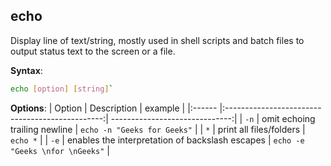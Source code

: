 ## echo
Display line of text/string, mostly used in shell scripts and batch files to output status text to the screen or a file.

**Syntax**:
```bash
echo [option] [string]`
```

**Options**: 
| Option |                   Description                   |                        example |
|:------ |:-----------------------------------------------:| ------------------------------:|
| `-n`   |          omit echoing trailing newline          |    `echo -n "Geeks for Geeks"` |
| `*`    |             print all files/folders             |                   `echo *` |
| `-e`   | enables the interpretation of backslash escapes | `echo -e "Geeks \nfor \nGeeks"` |
